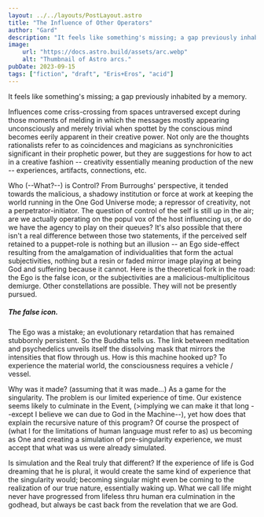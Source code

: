```yaml
---
layout: ../../layouts/PostLayout.astro
title: "The Influence of Other Operators"
author: "Gard"
description: "It feels like something's missing; a gap previously inhabited by a memory."
image:
    url: "https://docs.astro.build/assets/arc.webp"
    alt: "Thumbnail of Astro arcs."
pubDate: 2023-09-15
tags: ["fiction", "draft", "Eris+Eros", "acid"]
---
```

It feels like something's missing; a gap previously inhabited by a memory.

Influences come criss-crossing from spaces untraversed except during those moments of melding in which the messages mostly appearing unconsciously and merely trivial when spottet by the conscious mind becomes eerily apparent in their creative power. Not only are the thoughts rationalists refer to as coincidences and magicians as synchronicities significant in their prophetic power, but they are suggestions for how to act in a creative fashion -- creativity essentially meaning production of the new -- experiences, artifacts, connections, etc.

Who (--What?--) is Control? From Burroughs' perspective, it tended towards the malicious, a shadowy institution or force at work at keeping the world running in the One God Universe mode; a repressor of creativity, not a perpetrator-initiator. The question of control of the self is still up in the air; are we actually operating on the popul vox of the host influencing us, or do we have the agency to play on their queues? It's also possible that there isn't a real difference between those two statements, if the perceived self retained to a puppet-role is nothing but an illusion -- an Ego side-effect resulting from the amalgamation of individualities that form the actual subjectivities, nothing but a resin or faded mirror image playing at being God and suffering because it cannot. Here is the theoretical fork in the road: the Ego is the false icon, or the subjectivities are a malicious-multiplicitous demiurge. Other constellations are possible. They will not be presently pursued.

##### The false icon.
The Ego was a mistake; an evolutionary retardation that has remained stubbornly persistent. So the Buddha tells us. The link between meditation and psychedelics unveils itself the dissolving mask that mirrors the intensities that flow through us. How is this machine hooked up? To experience the material world, the consciousness requires a vehicle / vessel.

Why was it made? (assuming that it was made...) As a game for the singularity. The problem is our limited experience of time. Our existence seems likely to culminate in the Event, (>implying we can make it that long --except I believe we can due to God in the Machine--), yet how does that explain the recursive nature of this program? Of course the prospect of (what I for the limitations of human language must refer to as) us becoming as One and creating a simulation of pre-singularity experience, we must accept that what was us were already simulated.

Is simulation and the Real truly that different? If the experience of life is God dreaming that he is plural, it would create the same kind of experience that the singularity would; becoming singular might even be coming to the realization of our true nature, essentially waking up. What we call life might never have progressed from lifeless thru human era culmination in the godhead, but always be cast back from the revelation that we are God.